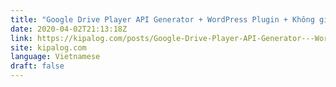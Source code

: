 ```yaml
---
title: "Google Drive Player API Generator + WordPress Plugin + Không giới hạn lượt xem"
date: 2020-04-02T21:13:18Z
link: https://kipalog.com/posts/Google-Drive-Player-API-Generator---WordPress-Plugin---Khong-gioi-han-luot-xem?utm_medium=RSS&utm_source=news.12bit.vn
site: kipalog.com
language: Vietnamese
draft: false
---
```

